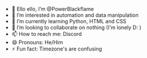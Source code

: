 <ul>
<li>👋 Ello ello, I’m @PowerBlackflame</li> 
<li>👀 I’m interested in automation and data manipulation</li> 
<li>🌱 I’m currently learning Python, HTML and CSS</li> 
<li>💞️ I’m looking to collaborate on nothing (I'm lonely D: )</li> 
<li>📫 How to reach me: Discord</li> 
<li>😄 Pronouns: He/Him</li> 
<li>⚡ Fun fact: Timezone's are confusing</li> 
</ul>
<!---
PowerBlackflame/PowerBlackflame is a ✨ special ✨ repository because its `README.md` (this file) appears on your GitHub profile.
You can click the Preview link to take a look at your changes.
--->
